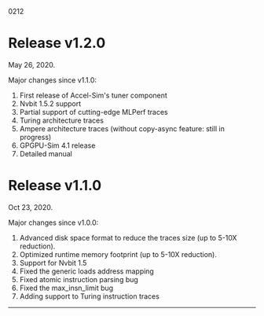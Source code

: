 0212
# Release v1.2.0

May 26, 2020.

Major changes since v1.1.0:

1. First release of Accel-Sim's tuner component
2. Nvbit 1.5.2 support
3. Partial support of cutting-edge MLPerf traces
4. Turing architecture traces
5. Ampere architecture traces (without copy-async feature: still in progress)
6. GPGPU-Sim 4.1 release
7. Detailed manual

# Release v1.1.0

Oct 23, 2020.

Major changes since v1.0.0:

1. Advanced disk space format to reduce the traces size (up to 5-10X reduction).
2. Optimized runtime memory footprint (up to 5-10X reduction).
3. Support for Nvbit 1.5
4. Fixed the generic loads address mapping
5. Fixed atomic instruction parsing bug
6. Fixed the max_insn_limit bug
7. Adding support to Turing instruction traces

---
